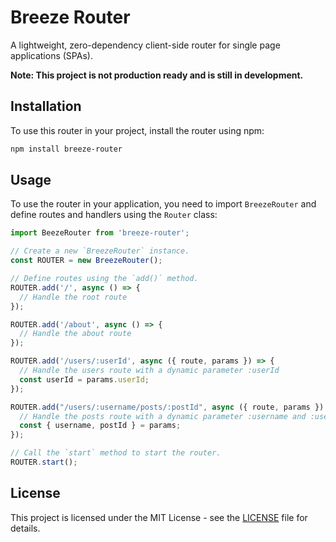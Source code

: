 # Breeze Router
A lightweight, zero-dependency client-side router for single page applications (SPAs).

**Note: This project is not production ready and is still in development.**
## Installation

To use this router in your project, install the router using npm:

```bash
npm install breeze-router
```

## Usage

To use the router in your application, you need to import `BreezeRouter` and define routes and handlers using the `Router` class:

```javascript
import BeezeRouter from 'breeze-router';

// Create a new `BreezeRouter` instance.
const ROUTER = new BreezeRouter();

// Define routes using the `add()` method.
ROUTER.add('/', async () => {
  // Handle the root route
});

ROUTER.add('/about', async () => {
  // Handle the about route
});

ROUTER.add('/users/:userId', async ({ route, params }) => {
  // Handle the users route with a dynamic parameter :userId
  const userId = params.userId;
});

ROUTER.add("/users/:username/posts/:postId", async ({ route, params }) => {
  // Handle the posts route with a dynamic parameter :username and :userId
  const { username, postId } = params;
});

// Call the `start` method to start the router.
ROUTER.start();
```

## License

This project is licensed under the MIT License - see the [LICENSE](LICENSE) file for details.
